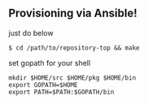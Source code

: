 ## Provisioning via Ansible!

just do below

```
$ cd /path/to/repository-top && make
```

set gopath for your shell

```
mkdir $HOME/src $HOME/pkg $HOME/bin
export GOPATH=$HOME
export PATH=$PATH:$GOPATH/bin
```
